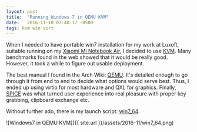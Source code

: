 ```yaml
---
layout: post
title:  "Running Windows 7 in QEMU KVM"
date:   2016-11-10 07:40:17 -0500
tags: kvm win virt
---
```


When I needed to have portable win7 installation for my work at Luxoft,
suitable running on my
[Xiaomi Mi Notebook Air](http://xiaomi-mi.com/notebooks/xiaomi-mi-notebook-air-125-silver),
I decided to use [KVM](http://www.linux-kvm.org/page/Main_Page).
Many benchmarks found in the web showed that it would be really good.
However, it took a while to figure out usable deployment.

The best manual I found in the Arch Wiki: [QEMU](https://wiki.archlinux.org/index.php/QEMU).
It's detailed enough to go through it from end to end to decide what
options would serve best. Thus, I ended up using virtio for most hardware
and QXL for graphics. Finally, [SPICE](http://www.linux-kvm.org/page/SPICE)
was what turned user experience into real pleasure with proper key grabbing,
clipboard exchange etc.

Without further ado, there is my launch script:
[win7_64](https://bitbucket.org/sakhnik/win7_64).

![Windows7 in QEMU KVM]({{ site.url }}/assets/2016-11/win7_64.png)
